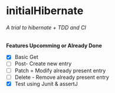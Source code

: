 # initialHibernate
###### A trial to hibernate + TDD and CI

__Features Upcomming or Already Done__
- [x] Basic Get
- [ ] Post- Create new entry
- [ ] Patch = Modify already present entry
- [ ] Delete - Remove already present entry
- [x] Test using Junit & assertJ
